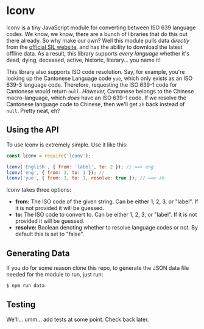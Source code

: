 # lconv
lconv is a tiny JavaScript module for converting between ISO 639 language codes. We know, we know, there are a bunch of libraries that do this out
there already. So why make our own? Well this module pulls data *directly* from the [official SIL website](http://www-01.sil.org/iso639-3/codes.asp), and has the ability to 
download the latest offline data. As a result, this library supports *every language* whether it's dead, dying, deceased,
active, historic, literary... you name it!
 
This library also supports ISO code resolution. Say, for example, you're looking up the Cantonese Language code `yue`, 
which only exists as an ISO 639-3 language code. Therefore, requesting the ISO 639-1 code for Cantonese would return 
`null`. *However,* Cantonese belongs to the Chinese macro-language, which *does* have an ISO 639-1 code. If we resolve
the Cantonese language code to Chinese, then we'll get `zh` back instead of `null`. Pretty neat, eh?

## Using the API
To use lconv is extremely simple. Use it like this:

```javascript
const lconv = require('lconv');

lconv('English', { from: 'label', to: 2 }); // ==> eng
lconv('eng', { from: 3, to: 1 }); // 
lconv('yue', { from: 3, to: 1, resolve: true }); // ==> zh
```

lconv takes three options:

- **from:** The ISO code of the given string. Can be either 1, 2, 3, or "label". If it is not provided it will be guessed.
- **to:** The ISO code to convert to. Can be either 1, 2, 3, or "label". If it is not provided it will be guessed. 
- **resolve:** Boolean denoting whether to resolve language codes or not. By default this is set to "false".

## Generating Data
If you do for some reason clone this repo, to generate the JSON data file needed for the module to run, just run:

```bash
$ npm run data
```

## Testing
We'll... umm... add tests at some point. Check back later.